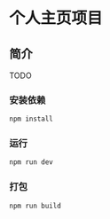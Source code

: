 # 个人主页项目

## 简介

TODO

### 安装依赖

``` bash
npm install
```

### 运行

``` bash
npm run dev
```

### 打包

``` bash
npm run build
```